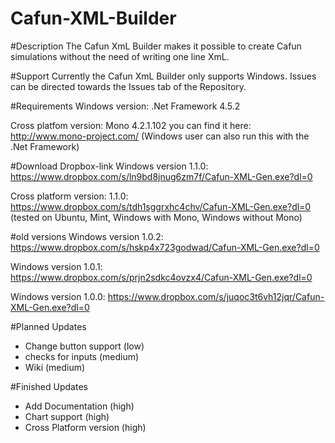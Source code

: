 # Cafun-XML-Builder

#Description
The Cafun XmL Builder makes it possible to create Cafun simulations without the need of writing one line XmL.

#Support
Currently the Cafun XmL Builder only supports Windows.
Issues can be directed towards the Issues tab of the Repository.

#Requirements
Windows version: .Net Framework 4.5.2

Cross platfom version: 
Mono 4.2.1.102 you can find it here: http://www.mono-project.com/
(Windows user can also run this with the .Net Framework)

#Download
Dropbox-link
Windows version 1.1.0: https://www.dropbox.com/s/ln9bd8jnug6zm7f/Cafun-XML-Gen.exe?dl=0

Cross platform version: 1.1.0: https://www.dropbox.com/s/tdh1sggrxhc4chv/Cafun-XML-Gen.exe?dl=0
(tested on Ubuntu, Mint, Windows with Mono, Windows without Mono)

#old versions
Windows version 1.0.2: https://www.dropbox.com/s/hskp4x723godwad/Cafun-XML-Gen.exe?dl=0

Windows version 1.0.1: https://www.dropbox.com/s/prjn2sdkc4ovzx4/Cafun-XML-Gen.exe?dl=0

Windows version 1.0.0: https://www.dropbox.com/s/juqoc3t6vh12jqr/Cafun-XML-Gen.exe?dl=0 

#Planned Updates
+ Change button support (low)
+ checks for inputs (medium)
+ Wiki (medium)

#Finished Updates
+ Add Documentation (high)
+ Chart support (high)
+ Cross Platform version (high)
